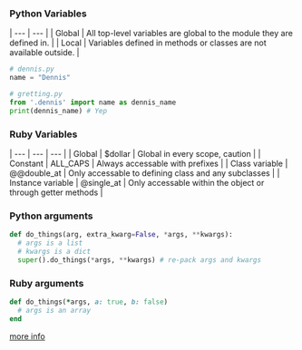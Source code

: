 ### Python Variables
| ---    | --- |
| Global | All top-level variables are global to the module they are defined in. |
| Local  | Variables defined in methods or classes are not available outside. |

```py
# dennis.py
name = "Dennis"

# gretting.py
from '.dennis' import name as dennis_name
print(dennis_name) # Yep
```

### Ruby Variables
| ---               | ---         | --- |
| Global            | $dollar     | Global in every scope, caution |
| Constant          | ALL_CAPS    | Always accessable with prefixes |
| Class variable    | @@double_at | Only accessable to defining class and any subclasses |
| Instance variable | @single_at  | Only accessable within the object or through getter methods |


### Python arguments
```py
def do_things(arg, extra_kwarg=False, *args, **kwargs):
  # args is a list
  # kwargs is a dict
  super().do_things(*args, **kwargs) # re-pack args and kwargs
```

### Ruby arguments
```ruby
def do_things(*args, a: true, b: false)
  # args is an array
end
```
[more info](http://codeloveandboards.com/blog/2014/02/05/ruby-and-method-arguments/)
